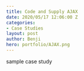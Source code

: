 ```yaml
---
title: Code and Supply AJAX
date: 2020/05/17 12:06:00 Z
categories:
- Case Studies
layout: post
author: Benji
hero: portfolio/AJAX.png
---
```



sample case study